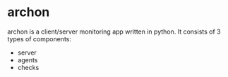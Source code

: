 # archon
archon is a client/server monitoring app written in python.  It consists of 3 types of components:

- server
- agents
- checks

